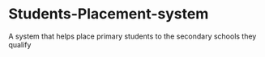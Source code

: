 # Students-Placement-system
A system that helps place primary students to the secondary schools they qualify
